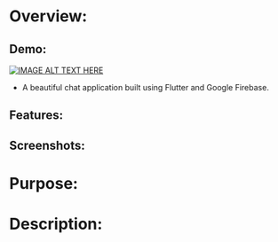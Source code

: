 # Overview:

## Demo:

[![IMAGE ALT TEXT HERE](https://img.youtube.com/vi/CDS__Me3HLQ/0.jpg)](https://www.youtube.com/watch?v=CDS__Me3HLQ)

- A beautiful chat application built using Flutter and Google Firebase.

## Features:

## Screenshots:

# Purpose:

# Description:
